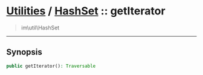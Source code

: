 # [Utilities](util.md) / [HashSet](util-HashSet.md) :: getIterator
 > im\util\HashSet
____

## Synopsis
```php
public getIterator(): Traversable
```
